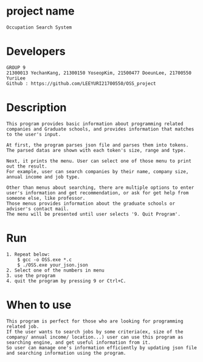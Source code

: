 # project name
	Occupation Search System

# Developers
	GROUP 9
	21300013 YechanKang, 21300150 YoseopKim, 21500477 DoeunLee, 21700550 YuriLee
	Github : https://github.com/LEEYURI21700550/OSS_project

# Description
	This program provides basic information about programming related companies and Graduate schools, and provides information that matches to the user's input. 
	
	At first, the program parses json file and parses them into tokens. 
	The parsed datas are shown with each token's size, range and type. 
	
	Next, it prints the menu. User can select one of those menu to print out the result. 
	For example, user can search companies by their name, company size, annual income and job type. 
	
	Other than menus about searching, there are multiple options to enter user's information and get recommendation, or ask for get help from someone else, like professor. 
	Those menus provides information about the graduate schools or adviser's contact mail.
	The menu will be presented until user selects '9. Quit Program'. 
	
# Run
	1. Repeat below: 
		$ gcc -o OSS.exe *.c
		$ ./OSS.exe your_json.json
	2. Select one of the numbers in menu
	3. use the program
	4. quit the program by pressing 9 or Ctrl+C.
	
# When to use
	This program is perfect for those who are looking for programming related job. 
	If the user wants to search jobs by some criteria(ex, size of the company/ annual income/ location...) user can use this program as searching engine, and get useful information from it. 
	So user can manage one's information efficiently by updating json file and searching information using the program.
	



